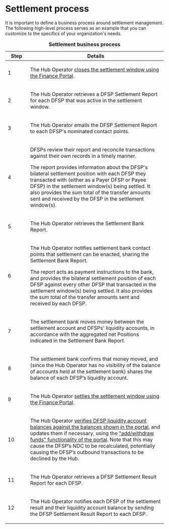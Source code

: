 # Settlement process

It is important to define a business process around settlement management. The following high-level process serves as an example that you can customize to the specifics of your organization's needs.

<table>
<caption><strong>Settlement business process</strong></caption>
<colgroup>
<col style="width: 14%" />
<col style="width: 85%" />
</colgroup>
<thead>
<tr class="header">
<th>Step</th>
<th>Details</th>
</tr>
</thead>
<tbody>
<tr class="odd">
<td><p>1</p></td>
<td><p>The Hub Operator <a href="managing-windows.html#closing-a-settlement-window">closes the settlement window using the Finance Portal</a>.</p></td>
</tr>
<tr class="even">
<td><p>2</p></td>
<td><p>The Hub Operator retrieves a DFSP Settlement Report for each DFSP that was active in the settlement window.</p></td>
</tr>
<tr class="odd">
<td><p>3</p></td>
<td><p>The Hub Operator emails the DFSP Settlement Report to each DFSP's nominated contact points.</p></td>
</tr>
<tr class="even">
<td><p>4</p></td>
<td><p>DFSPs review their report and reconcile transactions against their own records in a timely manner.</p>
<p>The report provides information about the DFSP's bilateral settlement position with each DFSP they transacted with (either as a Payer DFSP or Payee DFSP) in the settlement window(s) being settled. It also provides the sum total of the transfer amounts sent and received by the DFSP in the settlement window(s).</p></td>
</tr>
<tr class="odd">
<td><p>5</p></td>
<td><p>The Hub Operator retrieves the Settlement Bank Report.</p></td>
</tr>
<tr class="even">
<td><p>6</p></td>
<td><p>The Hub Operator notifies settlement bank contact points that settlement can be enacted, sharing the Settlement Bank Report.</p><p>The report acts as payment instructions to the bank, and provides the bilateral settlement position of each DFSP against every other DFSP that transacted in the settlement window(s) being settled. It also provides the sum total of the transfer amounts sent and received by each DFSP.</p></td>
</tr>
<tr class="odd">
<td><p>7</p></td>
<td><p>The settlement bank moves money between the settlement account and DFSPs' liquidity accounts, in accordance with the aggregated net Positions indicated in the Settlement Bank Report.</p></td>
</tr>
<tr class="even">
<td><p>8</p></td>
<td><p>The settlement bank confirms that money moved, and (since the Hub Operator has no visibility of the balance of accounts held at the settlement bank) shares the balance of each DFSP’s liquidity account.</p></td>
</tr>
<tr class="odd">
<td><p>9</p></td>
<td><p>The Hub Operator <a href="managing-windows.html#settling-a-settlement-window">settles the settlement window using the Finance Portal</a>.</p></td>
</tr>
<tr class="even">
<td><p>10</p></td>
<td><p>The Hub Operator <a href="monitoring-dfsp-financial-details.html">verifies DFSP liquidity account balances against the balances shown in the portal</a>, and updates them if necessary, using the <a href="recording-funds-in-out.html">"add/withdraw funds" functionality of the portal</a>. Note that this may cause the DFSP’s NDC to be recalculated, potentially causing the DFSP’s outbound transactions to be declined by the Hub.</p></td>
</tr>
<tr class="odd">
<td><p>11</p></td>
<td><p>The Hub Operator retrieves a DFSP Settlement Result Report for each DFSP.</p></td>
</tr>
<tr class="even">
<td><p>12</p></td>
<td><p>The Hub Operator notifies each DFSP of the settlement result and their liquidity account balance by sending the DFSP Settlement Result Report to each DFSP.</p></td>
</tr>
</tbody>
</table>